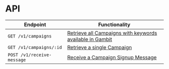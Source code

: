 # API

Endpoint                                       | Functionality                                           
---------------------------------------------- | --------------------------------------------------------
`GET /v1/campaigns` | [Retrieve all Campaigns with keywords available in Gambit](endpoints/campaigns.md#retrieve-all-campaigns)
`GET /v1/campaigns/:id` | [Retrieve a single Campaign](endpoints/campaigns.md#retrieve-a-campaigns)
`POST /v1/receive-message` | [Receive a Campaign Signup Message](endpoints/receive-message.md)
